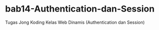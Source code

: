 # bab14-Authentication-dan-Session
Tugas Jong Koding Kelas Web Dinamis (Authentication dan Session)
